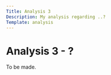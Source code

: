 ```yaml
---
Title: Analysis 3
Description: My analysis regarding ..?
Template: analysis
---
```


Analysis 3 - ?
==========================

To be made.